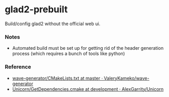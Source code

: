 glad2-prebuilt
==============
Build/config glad2 without the official web ui.

### Notes
- Automated build must be set up for getting rid of the header generation process (which requires a bunch of tools like python)

### Reference
- [wave-generator/CMakeLists.txt at master · ValeryKameko/wave-generator](https://github.com/ValeryKameko/wave-generator/blob/master/3rd_party/glad2_loader/CMakeLists.txt)
- [Unicorn/GetDependencies.cmake at development · AlexGarrity/Unicorn](https://github.com/AlexGarrity/Unicorn/blob/development/cmake/GetDependencies.cmake)
